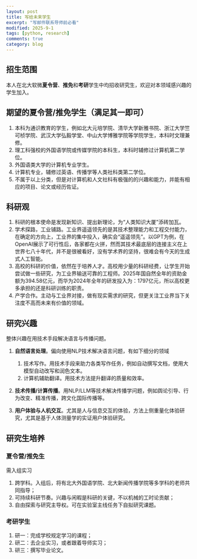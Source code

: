 ```yaml
---
layout: post
title: 写给未来学生
excerpt: "写邮件联系导师前必看"
modified: 2025-9-1
tags: [python, research]
comments: true
category: blog
---
```




## 招生范围

本人在北大软微**夏令营**、**推免**和**考研**学生中均招收研究生，欢迎对本领域感兴趣的学生加入。



## 期望的夏令营/推免学生（满足其一即可）

1. 本科为通识教育的学生，例如北大元培学院、清华大学新雅书院、浙江大学竺可桢学院、武汉大学弘毅学堂、中山大学博雅学院等学院学生，本科时文理兼修。
2. 理工科强校的外国语学院或传媒学院的本科生，本科时辅修过计算机第二学位。
3. 外国语类大学的计算机专业学生。
4. 计算机专业，辅修过英语、传播学等人类社科类第二学位。
5. 不属于以上分类，但是对计算机和人文社科有极强的的兴趣和能力，并能有相应的项目、论文或经历佐证。



## 科研观

1. 科研的根本使命是发现新知识、提出新理论，为“人类知识大厦”添砖加瓦。
2. 学术探路，工业铺路。工业界遥遥领先的是其技术整理能力和工程交付能力，在确定的方向上，工业界的集中投入，确实会“遥遥领先”。以GPT为例，在OpenAI展示了可行性后，各家都在火拼，然而其技术最底层的连接主义在上世界七八十年代，并不是很被看好，没有学术界的坚持，很难会有今天的生成式人工智能。
3. 高校的科研的价值，依然在于培养人才。高校用少量的科研经费，让学生开始尝试做一些研究，为工业界输送可靠的工程师。2025年国自然全年的资助金额为394.58亿元，而华为2024年全年的研发投入为：1797亿元，所以高校更多承担的还是科研训练的职责。
4. 产学合作。主动与工业界对接，做有现实需求的研究，但更关注工业界当下关注度不高而未来有价值的领域。



## 研究兴趣

整体兴趣在用技术手段解决语言与传播问题。

1. **自然语言处理**。偏向使用NLP技术解决语言问题，有如下细分的领域
   1. 技术写作。用技术手段来助力各类写作任务，例如自动撰写文档，使用大模型自动改写和润色文本。
   2. 计算机辅助翻译。用技术方法提升翻译的质量和效率。

2. **技术传播/计算传播**。用NLP/LLM等技术解决传播学问题，例如舆论引导、行为改变、精准传播，跨文化国际传播等。
3. **用户体验与人机交互**。尤其是人与信息交互的体验，方法上侧重量化体验研究，尤其是基于人体测量学的实证用户体验研究。



## 研究生培养

### 夏令营/推免生

需入组实习

1. 跨学科。入组后，将有北大外国语学院、北大新闻传播学院等多学科的老师共同指导；
2. 可持续科研节奏。兴趣与闲暇是科研的关键，不以机械的工时论贡献；
3. 自由探索与研究主导权。可在实验室主线任务下自拟研究课题。

### 考研学生

1. 研一：完成学校规定学习的课程；
2. 研二：去企业实习，或者跟着导师实习；
3. 研三：撰写毕业论文。
